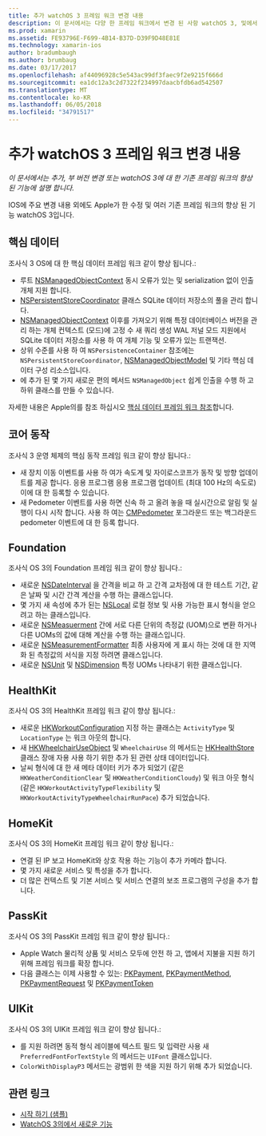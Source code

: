 ```yaml
---
title: 추가 watchOS 3 프레임 워크 변경 내용
description: 이 문서에서는 다양 한 프레임 워크에서 변경 된 사항 watchOS 3, 및에서 Xamarin을 사용 하는 방법을 설명 합니다. 핵심 데이터, 코어 동작, Foundation, HealthKit, HomeKit, PassKit, 및 UIKit 설명 되어 있습니다.
ms.prod: xamarin
ms.assetid: FE93796E-F699-4B14-B37D-D39F9D48E81E
ms.technology: xamarin-ios
author: bradumbaugh
ms.author: brumbaug
ms.date: 03/17/2017
ms.openlocfilehash: af44096928c5e543ac99df3faec9f2e9215f666d
ms.sourcegitcommit: ea1dc12a3c2d7322f234997daacbfdb6ad542507
ms.translationtype: MT
ms.contentlocale: ko-KR
ms.lasthandoff: 06/05/2018
ms.locfileid: "34791517"
---
```

# <a name="additional-watchos-3-frameworks-changes"></a>추가 watchOS 3 프레임 워크 변경 내용

_이 문서에서는 추가, 부 버전 변경 또는 watchOS 3에 대 한 기존 프레임 워크의 향상 된 기능에 설명 합니다._

IOS에 주요 변경 내용 외에도 Apple가 한 수정 및 여러 기존 프레임 워크의 향상 된 기능 watchOS 3입니다.


## <a name="core-data"></a>핵심 데이터

조사식 3 OS에 대 한 핵심 데이터 프레임 워크 같이 향상 됩니다.:

- 루트 [NSManagedObjectContext](https://developer.apple.com/reference/coredata/nsmanagedobjectcontext) 동시 오류가 있는 및 serialization 없이 인출 개체 지원 합니다.
- [NSPersistentStoreCoordinator](https://developer.apple.com/reference/coredata/nspersistentstorecoordinator) 클래스 SQLite 데이터 저장소의 풀을 관리 합니다.
- [NSManagedObjectContext](https://developer.apple.com/reference/coredata/nsmanagedobjectcontext) 이후를 가져오기 위해 특정 데이터베이스 버전을 관리 하는 개체 컨텍스트 (모드)에 고정 수 새 쿼리 생성 WAL 저널 모드 지원에서 SQLite 데이터 저장소를 사용 하 여 개체 기능 및 오류가 있는 트랜잭션.
- 상위 수준를 사용 하 여 `NSPersistenceContainer` 참조에는 `NSPersistentStoreCoordinator`, [NSManagedObjectModel](https://developer.apple.com/reference/coredata/nsmanagedobjectmodel) 및 기타 핵심 데이터 구성 리소스입니다.
- 에 추가 된 몇 가지 새로운 편의 메서드 `NSManagedObject` 쉽게 인출을 수행 하 고 하위 클래스를 만들 수 있습니다.

자세한 내용은 Apple의를 참조 하십시오 [핵심 데이터 프레임 워크 참조](https://developer.apple.com/reference/coredata)합니다.


## <a name="core-motion"></a>코어 동작

조사식 3 운영 체제의 핵심 동작 프레임 워크 같이 향상 됩니다.:

- 새 장치 이동 이벤트를 사용 하 여가 속도계 및 자이로스코프가 동작 및 방향 업데이트를 제공 합니다. 응용 프로그램 응용 프로그램 업데이트 (최대 100 Hz의 속도로)이에 대 한 등록할 수 있습니다.
- 새 Pedometer 이벤트를 사용 하면 신속 하 고 올려 놓을 때 실시간으로 알림 및 실행이 다시 시작 합니다. 사용 하 여는 [CMPedometer](https://developer.apple.com/reference/coremotion/cmpedometer) 포그라운드 또는 백그라운드 pedometer 이벤트에 대 한 등록 합니다.


## <a name="foundation"></a>Foundation

조사식 OS 3의 Foundation 프레임 워크 같이 향상 됩니다.:

- 새로운 [NSDateInterval](https://developer.apple.com/reference/foundation/nsdateinterval) 을 간격을 비교 하 고 간격 교차점에 대 한 테스트 기간, 같은 날짜 및 시간 간격 계산을 수행 하는 클래스입니다.
- 몇 가지 새 속성에 추가 된는 [NSLocal](https://developer.apple.com/reference/foundation/nslocale) 로컬 정보 및 사용 가능한 표시 형식을 얻으려고 하는 클래스입니다.
- 새로운 [NSMeasuerment](https://developer.apple.com/reference/foundation/nsmeasurement) 간에 서로 다른 단위의 측정값 (UOM)으로 변환 하거나 다른 UOMs의 값에 대해 계산을 수행 하는 클래스입니다.
- 새로운 [NSMeasurementFormatter](https://developer.apple.com/reference/foundation/nsmeasurementformatter) 최종 사용자에 게 표시 하는 것에 대 한 지역화 된 측정값의 서식을 지정 하려면 클래스입니다.
- 새로운 [NSUnit](https://developer.apple.com/reference/foundation/nsunit) 및 [NSDimension](https://developer.apple.com/reference/foundation/nsdimension) 특정 UOMs 나타내기 위한 클래스입니다.


## <a name="healthkit"></a>HealthKit

조사식 OS 3의 HealthKit 프레임 워크 같이 향상 됩니다.:

- 새로운 [HKWorkoutConfiguration](https://developer.apple.com/reference/healthkit/hkworkoutconfiguration) 지정 하는 클래스는 `ActivityType` 및 `LocationType` 는 워크 아웃의 합니다.
- 새 [HKWheelchairUseObject](https://developer.apple.com/reference/healthkit/hkwheelchairuseobject) 및 `WheelchairUse` 의 메서드는 [HKHealthStore](https://developer.apple.com/reference/healthkit/hkhealthstore) 클래스 장애 자용 사용 하기 위한 추가 된 관련 상태 데이터입니다.
- 날씨 형식에 대 한 새 메타 데이터 키가 추가 되었기 (같은 `HKWeatherConditionClear` 및 `HKWeatherConditionCloudy`) 및 워크 아웃 형식 (같은 `HKWorkoutActivityTypeFlexibility` 및 `HKWorkoutActivityTypeWheelchairRunPace`) 추가 되었습니다.


## <a name="homekit"></a>HomeKit

조사식 OS 3의 HomeKit 프레임 워크 같이 향상 됩니다.:

- 연결 된 IP 보고 HomeKit와 상호 작용 하는 기능이 추가 카메라 합니다.
- 몇 가지 새로운 서비스 및 특성을 추가 합니다.
- 더 많은 컨텍스트 및 기본 서비스 및 서비스 연결의 보조 프로그램의 구성을 추가 합니다.


## <a name="passkit"></a>PassKit

조사식 OS 3의 PassKit 프레임 워크 같이 향상 됩니다.:

- Apple Watch 물리적 상품 및 서비스 모두에 안전 하 고, 앱에서 지불을 지원 하기 위해 프레임 워크를 확장 합니다.
- 다음 클래스는 이제 사용할 수 있는: [PKPayment](https://developer.apple.com/reference/passkit/pkpayment), [PKPaymentMethod](https://developer.apple.com/reference/passkit/pkpaymentmethod), [PKPaymentRequest](https://developer.apple.com/reference/passkit/pkpaymentrequest) 및 [PKPaymentToken](https://developer.apple.com/reference/passkit/pkpaymenttoken)


## <a name="uikit"></a>UIKit

조사식 OS 3의 UIKit 프레임 워크 같이 향상 됩니다.:

- 를 지원 하려면 동적 형식 레이블에 텍스트 필드 및 입력란 사용 새 `PreferredFontForTextStyle` 의 메서드는 `UIFont` 클래스입니다.
- `ColorWithDisplayP3` 메서드는 광범위 한 색을 지원 하기 위해 추가 되었습니다.


## <a name="related-links"></a>관련 링크

- [시작 하기 (샘플)](https://developer.xamarin.com/samples/monotouch/WatchKit/)
- [WatchOS 3의에서 새로운 기능](https://developer.apple.com/library/prerelease/content/releasenotes/General/WhatsNewInwatchOS/Articles/watchOS3.html#//apple_ref/doc/uid/TP40017085-SW1)
